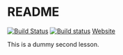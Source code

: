 # README

[![Build Status](https://travis-ci.org/Reproducible-Science-Curriculum/rr-logistics-2.svg?branch=master)](https://travis-ci.org/Reproducible-Science-Curriculum/rr-logistics-2)
[![Build status](https://ci.appveyor.com/api/projects/status/570yfu7cflc3st2j?svg=true)](https://ci.appveyor.com/project/richfitz/rr-logistics-2)
[Website](http://reproducible-science-cirriculum.github.io/rr-logistics-2)

This is a dummy second lesson.
